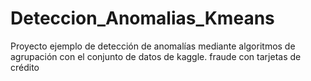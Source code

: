 # Deteccion_Anomalias_Kmeans
Proyecto ejemplo de detección de anomalías mediante algoritmos de agrupación con el conjunto de datos de kaggle. fraude con tarjetas de crédito
